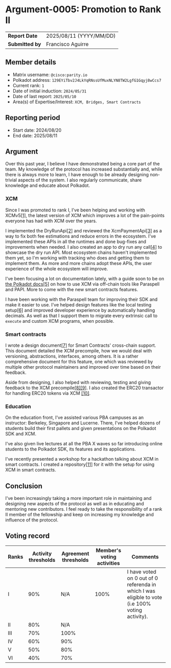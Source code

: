 # Argument-0005: Promotion to Rank II

|                 |                                                                                             |
| --------------- | ------------------------------------------------------------------------------------------- |
| **Report Date** | 2025/08/11 (YYYY/MM/DD)                                                                     |
| **Submitted by**| Francisco Aguirre                                                                           |

## Member details

- Matrix username: `@cisco:parity.io`
- Polkadot address: `129EYiTbv2J4LkYqRNssUfMuxNLYN8TW2LgfG1Gqyj8wCcs7`
- Current rank: `1`
- Date of initial induction: `2024/05/31`
- Date of last report: `2025/05/10`
- Area(s) of Expertise/Interest: `XCM, Bridges, Smart Contracts`

## Reporting period

- Start date: 2024/08/20
- End date: 2025/08/11

## Argument

Over this past year, I believe I have demonstrated being a core part of the team.
My knowledge of the protocol has increased substantially and, while there is always more to learn, I have enough to be already designing non-trivial aspects of the system.
I also regularly communicate, share knowledge and educate about Polkadot.

### XCM

Since I was promoted to rank I, I've been helping and working with XCMv5[\[1\]](https://github.com/polkadot-fellows/xcm-format/issues/60), the latest version of XCM which improves a lot of the pain-points everyone has had with XCM over the years.

I implemented the DryRunApi[\[2\]](https://github.com/paritytech/polkadot-sdk/pull/3872) and reviewed the XcmPaymentApi[\[3\]](https://github.com/paritytech/polkadot-sdk/pull/3607) as a way to fix both fee estimations and reduce errors in the ecosystem.
I've implemented these APIs in all the runtimes and done bug-fixes and improvements when needed.
I also created an app to dry run any call[\[4\]](https://forum.polkadot.network/t/a-website-to-dry-run-calls-with-any-origin/10786) to showcase the dry run API.
Most ecosystem chains haven't implemented them yet, so I'm working with tracking who does and getting them to implement them.
As more and more chains adopt these APIs, the user experience of the whole ecosystem will improve.

I've been focusing a lot on documentation lately, with a guide soon to be on [the Polkadot docs](https://docs.polkadot.com/)[\[5\]](https://github.com/polkadot-developers/polkadot-docs/pull/477) on how to use XCM via off-chain tools like Paraspell and PAPI.
More to come with the new smart contracts features.

I have been working with the Paraspell team for improving their SDK and make it easier to use.
I've helped design features like the local testing setup[\[6\]](https://paraspell.github.io/docs/sdk/xcmPallet.html#localhost-testing-setup) and improved developer experience by automatically handling decimals.
As well as that I support them to migrate every extrinsic call to `execute` and custom XCM programs, when possible.

### Smart contracts

I wrote a design document[\[7\]](https://docs.google.com/document/d/1ANrlaDZtIWPD9Q-CztyHGtTFdTh-I-AT3a_Bm0MZ2z4/edit?usp=sharing) for Smart Contracts' cross-chain support.
This document detailed the XCM precompile, how we would deal with versioning, abstractions, interfaces, among others.
It is a rather comprehensive document for this feature, one which was reviewed by multiple other protocol maintainers and improved over time based on their feedback.

Aside from designing, I also helped with reviewing, testing and giving feedback to the XCM precompile[\[8\]](https://github.com/paritytech/polkadot-sdk/pull/9126)[\[9\]](https://github.com/paritytech/polkadot-sdk/pull/9135).
I also created the ERC20 transactor for handling ERC20 tokens via XCM [\[10\]](https://github.com/paritytech/polkadot-sdk/pull/7762).

### Education

On the education front, I've assisted various PBA campuses as an instructor: Berkeley, Singapore and Lucerne.
There, I've helped dozens of students build their first pallets and given presentations on the Polkadot SDK and XCM.

I've also given live lectures at all the PBA X waves so far introducing online students to the Polkadot SDK, its features and its applications.

I've recently presented a workshop for a hackathon talking about XCM in smart contracts.
I created a repository[\[11\]](https://github.com/franciscoaguirre/xcm-in-smart-contracts-workshop/) for it with the setup for using XCM in smart contracts.

## Conclusion

I've been increasingly taking a more important role in maintaining and designing new aspects of the protocol as well as in educating and mentoring new contributors.
I feel ready to take the responsibility of a rank II member of the fellowship and keep on increasing my knowledge and influence of the protocol.

## Voting record

|  Ranks | Activity thresholds | Agreement thresholds | Member's voting activities | Comments |
|---|---|---|---|---|
|I  |90%   |N/A   |100%   |I have voted on 0 out of 0 referenda in which I was eligible to vote (i.e 100% voting activity).  |
|II |80%   |N/A   |   |  |
|III|70%   |100%  |   |  |
|IV |60%   |90%   |   |  |
|V  |50%   |80%   |   |  |
|VI |40%   |70%   |   |  |
